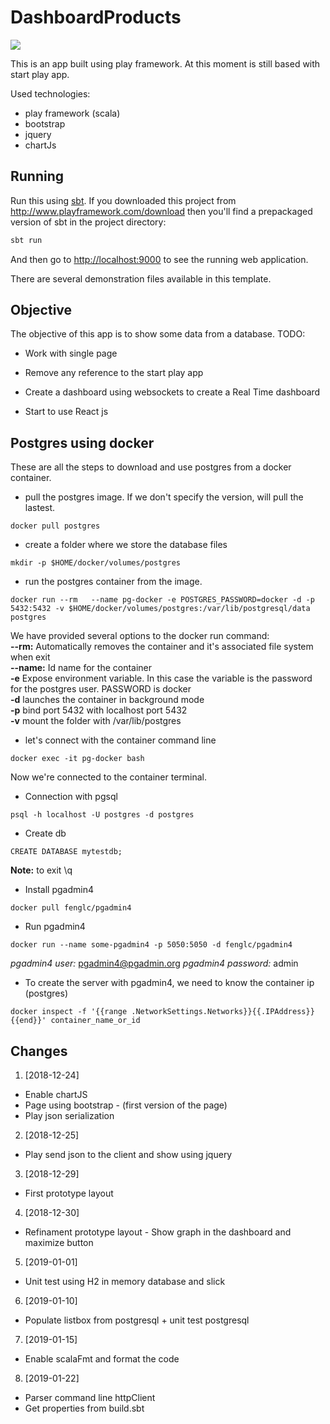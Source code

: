 # DashboardProducts

[<img src="https://img.shields.io/travis/playframework/play-scala-starter-example.svg"/>](https://travis-ci.org/playframework/play-scala-starter-example)

This is an app built using play framework.
At this moment is still based with start play app.

Used technologies:

- play framework (scala)
- bootstrap
- jquery
- chartJs

## Running

Run this using [sbt](http://www.scala-sbt.org/).  If you downloaded this project from <http://www.playframework.com/download> then you'll find a prepackaged version of sbt in the project directory:

```bash
sbt run
```

And then go to <http://localhost:9000> to see the running web application.

There are several demonstration files available in this template.

## Objective

The objective of this app is to show some data from a database.
TODO:

- Work with single page

- Remove any reference to the start play app

- Create a dashboard using websockets to create a Real Time dashboard

- Start to use React js

## Postgres using docker

These are all the steps to download and use postgres from a docker container.

- pull the postgres image. If we don't specify the version, will pull the lastest.
```
docker pull postgres
```

- create a folder where we store the database files
```
mkdir -p $HOME/docker/volumes/postgres
```

- run the postgres container from the image.
```
docker run --rm   --name pg-docker -e POSTGRES_PASSWORD=docker -d -p 5432:5432 -v $HOME/docker/volumes/postgres:/var/lib/postgresql/data  postgres
```
We have provided several options to the docker run command:  
**--rm:** Automatically removes the container and it's associated file system when exit  
**--name:** Id name for the container  
**-e** Expose environment variable. In this case the variable is the password for the postgres user. PASSWORD is docker  
**-d** launches the container in background mode  
**-p** bind port 5432 with localhost port 5432  
**-v** mount the folder with /var/lib/postgres  

- let's connect with the container command line
```
docker exec -it pg-docker bash
```
Now we're connected to the container terminal.

- Connection with pgsql
```
psql -h localhost -U postgres -d postgres
```

- Create db
```
CREATE DATABASE mytestdb;
```
**Note:** to exit \q

- Install pgadmin4
```
docker pull fenglc/pgadmin4
```

- Run pgadmin4
```
docker run --name some-pgadmin4 -p 5050:5050 -d fenglc/pgadmin4
```

*pgadmin4 user:* pgadmin4@pgadmin.org
*pgadmin4 password:* admin

- To create the server with pgadmin4, we need to know the container ip (postgres)
```
docker inspect -f '{{range .NetworkSettings.Networks}}{{.IPAddress}}{{end}}' container_name_or_id
```

## Changes

1. [2018-12-24]
- Enable chartJS
- Page using bootstrap - (first version of the page)
- Play json serialization

2. [2018-12-25]
- Play send json to the client and show using jquery

3. [2018-12-29]
- First prototype layout

4. [2018-12-30]
- Refinament prototype layout - Show graph in the dashboard and maximize button

5. [2019-01-01]
- Unit test using H2 in memory database and slick

6. [2019-01-10]
- Populate listbox from postgresql + unit test postgresql

7. [2019-01-15]
- Enable scalaFmt and format the code

8. [2019-01-22]
- Parser command line httpClient
- Get properties from build.sbt
